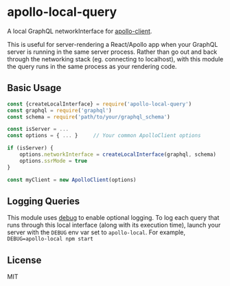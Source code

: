# apollo-local-query

A local GraphQL networkInterface for [apollo-client](https://github.com/apollostack/apollo-client).

This is useful for server-rendering a React/Apollo app when your GraphQL server is running in the
same server process. Rather than go out and back through the networking stack
(eg. connecting to localhost), with this module the query runs in the same
process as your rendering code.


## Basic Usage

```js
const {createLocalInterface} = require('apollo-local-query')
const graphql = require('graphql')
const schema = require('path/to/your/graphql_schema')

const isServer = ...
const options = { ... }     // Your common ApolloClient options

if (isServer) {
    options.networkInterface = createLocalInterface(graphql, schema)
    options.ssrMode = true
}

const myClient = new ApolloClient(options)
```

## Logging Queries

This module uses [debug](https://www.npmjs.com/package/debug) to enable optional
logging. To log each query that runs through this local interface (along with its execution time),
launch your server with the `DEBUG` env var set to `apollo-local`. For example, `DEBUG=apollo-local npm start`

## License

MIT
